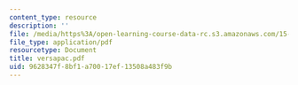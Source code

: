 ```yaml
---
content_type: resource
description: ''
file: /media/https%3A/open-learning-course-data-rc.s3.amazonaws.com/15-783j-product-design-and-development-spring-2006/9628347f8bf1a70017ef13508a483f9b_versapac.pdf
file_type: application/pdf
resourcetype: Document
title: versapac.pdf
uid: 9628347f-8bf1-a700-17ef-13508a483f9b
---
```

